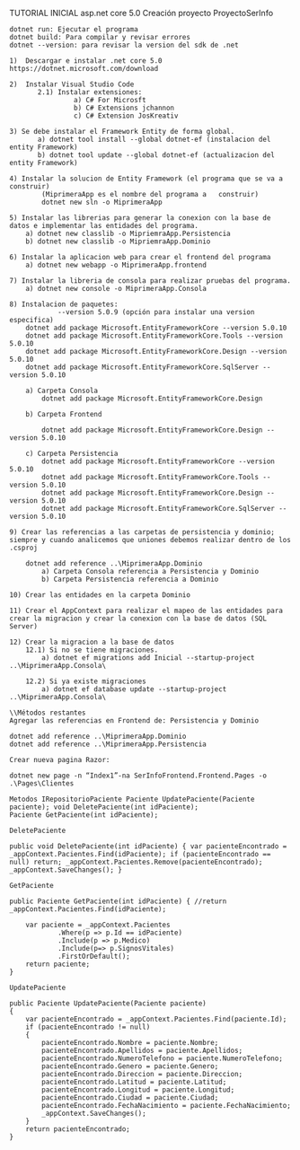 TUTORIAL INICIAL asp.net core 5.0
Creación proyecto ProyectoSerInfo

    dotnet run: Ejecutar el programa
    dotnet build: Para compilar y revisar errores
    dotnet --version: para revisar la version del sdk de .net

    1)  Descargar e instalar .net core 5.0 https://dotnet.microsoft.com/download

    2)  Instalar Visual Studio Code
           2.1) Instalar extensiones:
                    a) C# For Microsft
                    b) C# Extensions jchannon
                    c) C# Extension JosKreativ

    3) Se debe instalar el Framework Entity de forma global.
           a) dotnet tool install --global dotnet-ef (instalacion del entity Framework)
           b) dotnet tool update --global dotnet-ef (actualizacion del entity Framework)

    4) Instalar la solucion de Entity Framework (el programa que se va a construir)
            (MiprimeraApp es el nombre del programa a   construir)
            dotnet new sln -o MiprimeraApp

    5) Instalar las librerias para generar la conexion con la base de datos e implementar las entidades del programa.
        a) dotnet new classlib -o MipriemraApp.Persistencia
        b) dotnet new classlib -o MipriemraApp.Dominio

    6) Instalar la aplicacion web para crear el frontend del programa
        a) dotnet new webapp -o MiprimeraApp.frontend

    7) Instalar la libreria de consola para realizar pruebas del programa.
        a) dotnet new console -o MiprimeraApp.Consola

    8) Instalacion de paquetes:
                --version 5.0.9 (opción para instalar una version especifica)
        dotnet add package Microsoft.EntityFrameworkCore --version 5.0.10
        dotnet add package Microsoft.EntityFrameworkCore.Tools --version 5.0.10
        dotnet add package Microsoft.EntityFrameworkCore.Design --version 5.0.10
        dotnet add package Microsoft.EntityFrameworkCore.SqlServer --version 5.0.10
    
        a) Carpeta Consola
            dotnet add package Microsoft.EntityFrameworkCore.Design 

        b) Carpeta Frontend

            dotnet add package Microsoft.EntityFrameworkCore.Design --version 5.0.10

        c) Carpeta Persistencia
            dotnet add package Microsoft.EntityFrameworkCore --version 5.0.10
            dotnet add package Microsoft.EntityFrameworkCore.Tools --version 5.0.10
            dotnet add package Microsoft.EntityFrameworkCore.Design --version 5.0.10
            dotnet add package Microsoft.EntityFrameworkCore.SqlServer --version 5.0.10
    
    9) Crear las referencias a las carpetas de persistencia y dominio; siempre y cuando analicemos que uniones debemos realizar dentro de los .csproj

        dotnet add reference ..\MiprimeraApp.Dominio
            a) Carpeta Consola referencia a Persistencia y Dominio
            b) Carpeta Persistencia referencia a Dominio

    10) Crear las entidades en la carpeta Dominio

    11) Crear el AppContext para realizar el mapeo de las entidades para crear la migracion y crear la conexion con la base de datos (SQL Server)

    12) Crear la migracion a la base de datos
        12.1) Si no se tiene migraciones.
            a) dotnet ef migrations add Inicial --startup-project ..\MiprimeraApp.Consola\

        12.2) Si ya existe migraciones
            a) dotnet ef database update --startup-project ..\MiprimeraApp.Consola\

    \\Métodos restantes
    Agregar las referencias en Frontend de: Persistencia y Dominio

    dotnet add reference ..\MiprimeraApp.Dominio
    dotnet add reference ..\MiprimeraApp.Persistencia

    Crear nueva pagina Razor:

    dotnet new page -n “Index1”-na SerInfoFrontend.Frontend.Pages -o .\Pages\Clientes

    Metodos IRepositorioPaciente Paciente UpdatePaciente(Paciente paciente); void DeletePaciente(int idPaciente);
    Paciente GetPaciente(int idPaciente);

    DeletePaciente

    public void DeletePaciente(int idPaciente) { var pacienteEncontrado = _appContext.Pacientes.Find(idPaciente); if (pacienteEncontrado == null) return; _appContext.Pacientes.Remove(pacienteEncontrado); _appContext.SaveChanges(); }

    GetPaciente

    public Paciente GetPaciente(int idPaciente) { //return _appContext.Pacientes.Find(idPaciente);

        var paciente = _appContext.Pacientes
                .Where(p => p.Id == idPaciente)
                .Include(p => p.Medico)
                .Include(p=> p.SignosVitales)
                .FirstOrDefault();
        return paciente;
    }

    UpdatePaciente

    public Paciente UpdatePaciente(Paciente paciente)
    {
        var pacienteEncontrado = _appContext.Pacientes.Find(paciente.Id);
        if (pacienteEncontrado != null)
        {
            pacienteEncontrado.Nombre = paciente.Nombre;
            pacienteEncontrado.Apellidos = paciente.Apellidos;
            pacienteEncontrado.NumeroTelefono = paciente.NumeroTelefono;
            pacienteEncontrado.Genero = paciente.Genero;
            pacienteEncontrado.Direccion = paciente.Direccion;
            pacienteEncontrado.Latitud = paciente.Latitud;
            pacienteEncontrado.Longitud = paciente.Longitud;
            pacienteEncontrado.Ciudad = paciente.Ciudad;
            pacienteEncontrado.FechaNacimiento = paciente.FechaNacimiento;
            _appContext.SaveChanges();
        }
        return pacienteEncontrado;
    }